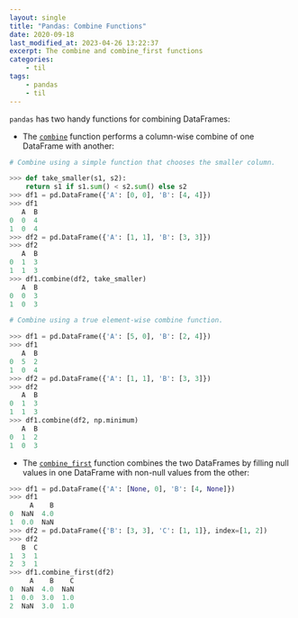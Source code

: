 ```yaml
---
layout: single
title: "Pandas: Combine Functions"
date: 2020-09-18
last_modified_at: 2023-04-26 13:22:37
excerpt: The combine and combine_first functions
categories:
    - til
tags:
    - pandas
    - til
---
```


`pandas` has two handy functions for combining DataFrames:

- The
  [`combine`](https://pandas.pydata.org/pandas-docs/stable/reference/api/pandas.DataFrame.combine.html)
  function performs a column-wise combine of one DataFrame with another:

```python
# Combine using a simple function that chooses the smaller column.

>>> def take_smaller(s1, s2):
    return s1 if s1.sum() < s2.sum() else s2
>>> df1 = pd.DataFrame({'A': [0, 0], 'B': [4, 4]})
>>> df1
   A  B
0  0  4
1  0  4
>>> df2 = pd.DataFrame({'A': [1, 1], 'B': [3, 3]})
>>> df2
   A  B
0  1  3
1  1  3
>>> df1.combine(df2, take_smaller)
   A  B
0  0  3
1  0  3

# Combine using a true element-wise combine function.

>>> df1 = pd.DataFrame({'A': [5, 0], 'B': [2, 4]})
>>> df1
   A  B
0  5  2
1  0  4
>>> df2 = pd.DataFrame({'A': [1, 1], 'B': [3, 3]})
>>> df2
   A  B
0  1  3
1  1  3
>>> df1.combine(df2, np.minimum)
   A  B
0  1  2
1  0  3
```

- The
  [`combine_first`](https://pandas.pydata.org/pandas-docs/stable/reference/api/pandas.DataFrame.combine_first.html)
  function combines the two DataFrames by filling null values in one
  DataFrame with non-null values from the other:

```python
>>> df1 = pd.DataFrame({'A': [None, 0], 'B': [4, None]})
>>> df1
     A    B
0  NaN  4.0
1  0.0  NaN
>>> df2 = pd.DataFrame({'B': [3, 3], 'C': [1, 1]}, index=[1, 2])
>>> df2
   B  C
1  3  1
2  3  1
>>> df1.combine_first(df2)
     A    B    C
0  NaN  4.0  NaN
1  0.0  3.0  1.0
2  NaN  3.0  1.0
```
